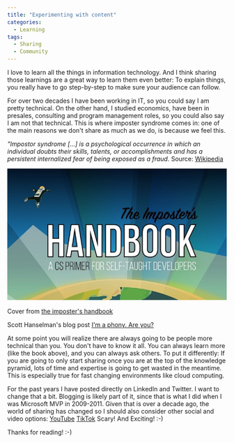 ```yaml
---
title: "Experimenting with content"
categories:
  - Learning
tags:
  - Sharing
  - Community
---
```


I love to learn all the things in information technology. And I think sharing those learnings are a great way to learn them even better: To explain things, you really have to go step-by-step to make sure your audience can follow.

For over two decades I have been working in IT, so you could say I am pretty technical. On the other hand, I studied economics, have been in presales, consulting and program management roles, so you could also say I am not that technical. This is where imposter syndrome comes in: one of the main reasons we don't share as much as we do, is because we feel this.

*"Impostor syndrome [...] is a psychological occurrence in which an individual doubts their skills, talents, or accomplishments and has a persistent internalized fear of being exposed as a fraud.*
Source: [Wikipedia](https://en.wikipedia.org/wiki/Impostor_syndrome)

![Imposter handbook](../assets/images/2022-07-22-experimenting-with-content.jpg)

Cover from [the imposter's handbook](https://bigmachine.io/products/the-imposters-handbook/)

Scott Hanselman's blog post [I'm a phony. Are you?](https://www.hanselman.com/blog/im-a-phony-are-you)

At some point you will realize there are always going to be people more technical than you. You don't have to know it all. You can always learn more (like the book above), and you can always ask others. To put it differently: If you are going to only start sharing once you are at the top of the knowledge pyramid, lots of time and expertise is going to get wasted in the meantime. This is especially true for fast changing environments like cloud computing.

For the past years I have posted directly on LinkedIn and Twitter. I want to change that a bit. Blogging is likely part of it, since that is what I did when I was Microsoft MVP in 2009-2011. Given that is over a decade ago, the world of sharing has changed so I should also consider other social and video options: [YouTube](https://www.youtube.com/@pdebruin) [TikTok](https://www.tiktok.com/@pieter_de_bruin) Scary! And Exciting! :-)

Thanks for reading! :-)

